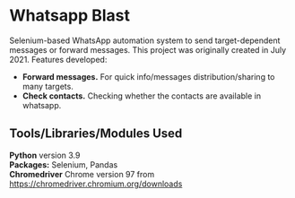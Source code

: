 # Whatsapp Blast
Selenium-based WhatsApp automation system to send target-dependent messages or forward messages. This project was originally created in July 2021. Features developed:

- **Forward messages.** For quick info/messages distribution/sharing to many targets.
- **Check contacts.** Checking whether the contacts are available in whatsapp.

## Tools/Libraries/Modules Used

**Python** version 3.9 \
**Packages:** Selenium, Pandas \
**Chromedriver** Chrome version 97 from https://chromedriver.chromium.org/downloads

